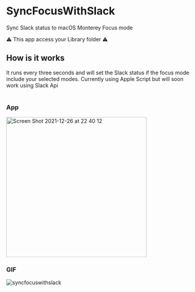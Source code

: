 # SyncFocusWithSlack
Sync Slack status to macOS Monterey Focus mode

 ⚠️ This app access your Library folder ⚠️
 
 ## How is it works 
 It runs every three seconds and will set the Slack status if the focus mode include your selected modes.
 Currently using Apple Script but will soon work using Slack Api
<br>
<br>
### App
 <img width="374" alt="Screen Shot 2021-12-26 at 22 40 12" src="https://user-images.githubusercontent.com/26109252/147418426-25682fc5-2da1-4f75-9c24-d67d236e28e4.png">
<br>

### GIF

![syncfocuswithslack](https://user-images.githubusercontent.com/26109252/147418704-5ec651ce-47cc-43ca-b224-b56a89dc536b.gif)
